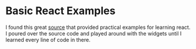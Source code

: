 # Basic React Examples

I found this great [source][source] that provided practical examples for learning
react. I poured over the source code and played around with the widgets until I
learned every line of code in there.

[source]: http://tutorialzine.com/2014/07/5-practical-examples-for-learning-facebooks-react-framework/
